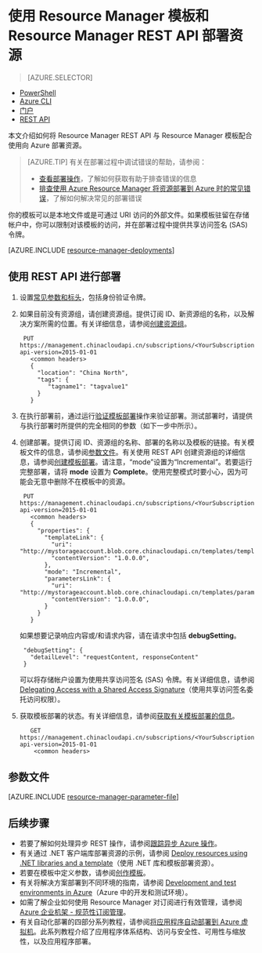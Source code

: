 <properties
    pageTitle="使用 REST API 和模板部署资源 | Azure"
    description="使用 Azure Resource Manager 和 Resource Manager REST API 将资源部署到 Azure。资源在 Resource Manager 模板中定义。"
    services="azure-resource-manager"
    documentationcenter="na"
    author="tfitzmac"
    manager="timlt"
    editor="tysonn" />
<tags
    ms.assetid="1d8fbd4c-78b0-425b-ba76-f2b7fd260b45"
    ms.service="azure-resource-manager"
    ms.devlang="na"
    ms.topic="article"
    ms.tgt_pltfrm="na"
    ms.workload="na"
    ms.date="01/13/2017"
    wacn.date="01/25/2017"
    ms.author="tomfitz" />  


# 使用 Resource Manager 模板和 Resource Manager REST API 部署资源
> [AZURE.SELECTOR]
- [PowerShell](/documentation/articles/resource-group-template-deploy/)
- [Azure CLI](/documentation/articles/resource-group-template-deploy-cli/)
- [门户](/documentation/articles/resource-group-template-deploy-portal/)
- [REST API](/documentation/articles/resource-group-template-deploy-rest/)

本文介绍如何将 Resource Manager REST API 与 Resource Manager 模板配合使用向 Azure 部署资源。

> [AZURE.TIP]
有关在部署过程中调试错误的帮助，请参阅：
> 
> * [查看部署操作](/documentation/articles/resource-manager-deployment-operations/)，了解如何获取有助于排查错误的信息
> * [排查使用 Azure Resource Manager 将资源部署到 Azure 时的常见错误](/documentation/articles/resource-manager-common-deployment-errors/)，了解如何解决常见的部署错误
> 
> 

你的模板可以是本地文件或是可通过 URI 访问的外部文件。如果模板驻留在存储帐户中，你可以限制对该模板的访问，并在部署过程中提供共享访问签名 (SAS) 令牌。

[AZURE.INCLUDE [resource-manager-deployments](../../includes/resource-manager-deployments.md)]

## 使用 REST API 进行部署
1. 设置[常见参数和标头](https://docs.microsoft.com/rest/api/index)，包括身份验证令牌。
2. 如果目前没有资源组，请创建资源组。提供订阅 ID、新资源组的名称，以及解决方案所需的位置。有关详细信息，请参阅[创建资源组](https://docs.microsoft.com/rest/api/resources/resourcegroups#ResourceGroups_CreateOrUpdate)。
   
        PUT https://management.chinacloudapi.cn/subscriptions/<YourSubscriptionId>/resourcegroups/<YourResourceGroupName>?api-version=2015-01-01
          <common headers>
          {
            "location": "China North",
            "tags": {
               "tagname1": "tagvalue1"
            }
          }
3. 在执行部署前，通过运行[验证模板部署](https://docs.microsoft.com/rest/api/resources/deployments#Deployments_Validate)操作来验证部署。测试部署时，请提供与执行部署时所提供的完全相同的参数（如下一步中所示）。
4. 创建部署。提供订阅 ID、资源组的名称、部署的名称以及模板的链接。有关模板文件的信息，请参阅[参数文件](#parameter-file)。有关使用 REST API 创建资源组的详细信息，请参阅[创建模板部署](https://docs.microsoft.com/rest/api/resources/deployments#Deployments_CreateOrUpdate)。请注意，“mode”设置为“Incremental”。若要运行完整部署，请将 **mode** 设置为 **Complete**。使用完整模式时要小心，因为可能会无意中删除不在模板中的资源。
   
        PUT https://management.chinacloudapi.cn/subscriptions/<YourSubscriptionId>/resourcegroups/<YourResourceGroupName>/providers/Microsoft.Resources/deployments/<YourDeploymentName>?api-version=2015-01-01
          <common headers>
          {
            "properties": {
              "templateLink": {
                "uri": "http://mystorageaccount.blob.core.chinacloudapi.cn/templates/template.json",
                "contentVersion": "1.0.0.0",
              },
              "mode": "Incremental",
              "parametersLink": {
                "uri": "http://mystorageaccount.blob.core.chinacloudapi.cn/templates/parameters.json",
                "contentVersion": "1.0.0.0",
              }
            }
          }
   
      如果想要记录响应内容或/和请求内容，请在请求中包括 **debugSetting**。
   
        "debugSetting": {
          "detailLevel": "requestContent, responseContent"
        }
   
      可以将存储帐户设置为使用共享访问签名 (SAS) 令牌。有关详细信息，请参阅 [Delegating Access with a Shared Access Signature](https://docs.microsoft.com/rest/api/storageservices/fileservices/delegating-access-with-a-shared-access-signature)（使用共享访问签名委托访问权限）。
5. 获取模板部署的状态。有关详细信息，请参阅[获取有关模板部署的信息](https://docs.microsoft.com/rest/api/resources/deployments#Deployments_Get)。
   
          GET https://management.chinacloudapi.cn/subscriptions/<YourSubscriptionId>/resourcegroups/<YourResourceGroupName>/providers/Microsoft.Resources/deployments/<YourDeploymentName>?api-version=2015-01-01
           <common headers>

## <a name="parameter-file"></a> 参数文件

[AZURE.INCLUDE [resource-manager-parameter-file](../../includes/resource-manager-parameter-file.md)]

## 后续步骤
* 若要了解如何处理异步 REST 操作，请参阅[跟踪异步 Azure 操作](/documentation/articles/resource-manager-async-operations/)。
* 有关通过 .NET 客户端库部署资源的示例，请参阅 [Deploy resources using .NET libraries and a template](/documentation/articles/virtual-machines-windows-csharp-template/)（使用 .NET 库和模板部署资源）。
* 若要在模板中定义参数，请参阅[创作模板](/documentation/articles/resource-group-authoring-templates/#parameters)。
* 有关将解决方案部署到不同环境的指南，请参阅 [Development and test environments in Azure](/documentation/articles/solution-dev-test-environments/)（Azure 中的开发和测试环境）。
* 如需了解企业如何使用 Resource Manager 对订阅进行有效管理，请参阅 [Azure 企业机架 - 规范性订阅管理](/documentation/articles/resource-manager-subscription-governance/)。
* 有关自动化部署的四部分系列教程，请参阅[将应用程序自动部署到 Azure 虚拟机](/documentation/articles/virtual-machines-windows-dotnet-core-1-landing/)。此系列教程介绍了应用程序体系结构、访问与安全性、可用性与缩放性，以及应用程序部署。

<!---HONumber=Mooncake_0120_2017-->
<!-- Update_Description: update meta properties -->
<!-- Update_Description: wording update -->
<!-- Update_Description: update link reference -->